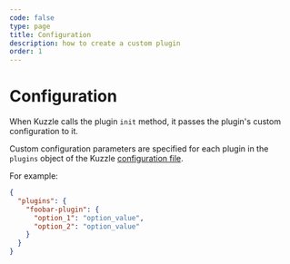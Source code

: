 ```yaml
---
code: false
type: page
title: Configuration
description: how to create a custom plugin
order: 1
---
```


# Configuration

When Kuzzle calls the plugin `init` method, it passes the plugin's custom configuration to it.

Custom configuration parameters are specified for each plugin in the `plugins` object of the Kuzzle [configuration file](/core/1/guide/guides/essentials/configuration/).

For example:

```json
{
  "plugins": {
    "foobar-plugin": {
      "option_1": "option_value",
      "option_2": "option_value"
    }
  }
}
```
